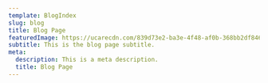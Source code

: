 ```yaml
---
template: BlogIndex
slug: blog
title: Blog Page
featuredImage: https://ucarecdn.com/839d73e2-ba3e-4f48-af0b-368bb2df846a/-/crop/781x565/0,476/-/preview/
subtitle: This is the blog page subtitle.
meta:
  description: This is a meta description.
  title: Blog Page
---
```

